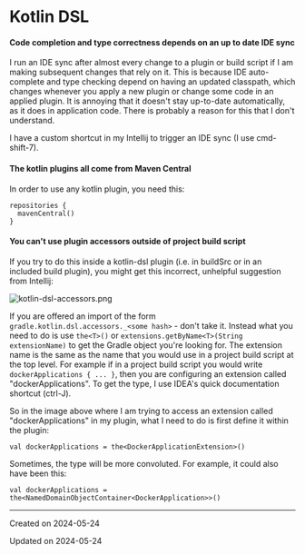# Kotlin DSL

#### Code completion and type correctness depends on an up to date IDE sync

I run an IDE sync after almost every change to a plugin or build script if I am making subsequent changes that rely on it. This is because IDE auto-complete and type checking depend on having an updated classpath, which changes whenever you apply a new plugin or change some code in an applied plugin. It is annoying that it doesn't stay up-to-date automatically, as it does in application code. There is probably a reason for this that I don't understand.

I have a custom shortcut in my Intellij to trigger an IDE sync (I use cmd-shift-7).

#### The kotlin plugins all come from Maven Central

In order to use any kotlin plugin, you need this:

```
repositories {
  mavenCentral()
}
```

#### You can't use plugin accessors outside of project build script

If you try to do this inside a kotlin-dsl plugin (i.e. in buildSrc or in an included build plugin), you might get this incorrect, unhelpful suggestion from Intellij:

![kotlin-dsl-accessors.png](/_assets/kotlin-dsl-accessors.png)

If you are offered an import of the form `gradle.kotlin.dsl.accessors._<some hash>` - don't take it. Instead what you need to do is use `the<T>()` or `extensions.getByName<T>(String extensionName)` to get the Gradle object you're looking for. The extension name is the same as the name that you would use in a project build script at the top level. For example if in a project build script you would write `dockerApplications { ... }`, then you are configuring an extension called "dockerApplications". To get the type, I use IDEA's quick documentation shortcut (ctrl-J).

So in the image above where I am trying to access an extension called "dockerApplications" in my plugin, what I need to do is first define it within the plugin:

```
val dockerApplications = the<DockerApplicationExtension>()
```

Sometimes, the type will be more convoluted. For example, it could also have been this:

```
val dockerApplications = the<NamedDomainObjectContainer<DockerApplication>>()
```

---
Created on 2024-05-24

Updated on 2024-05-24
